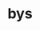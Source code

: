 ---
category: 3-letters
denotation: null
name: bys
reference_link: https://www.etymonline.com/word/bys
root_language: null
root_name: null
title: bys
type: free
word_sums:
- respelling: bys
  sum: 'Bys + '
---